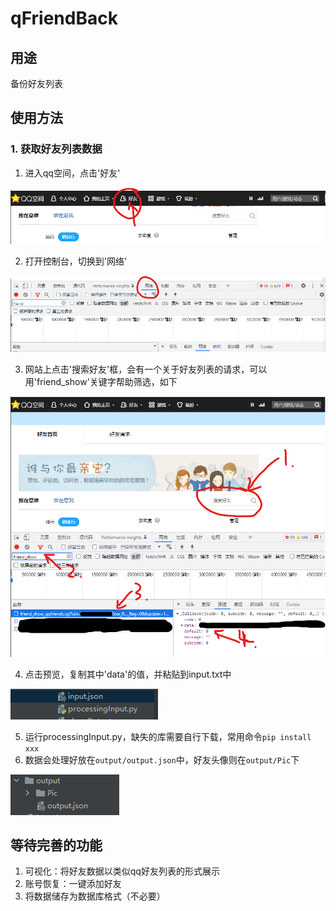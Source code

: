 # qFriendBack

## 用途

备份好友列表

## 使用方法

### 1. 获取好友列表数据

1. 进入qq空间，点击'好友'

![image-20220918160721147](assets/image-20220918160721147.png)

2. 打开控制台，切换到'网络'

![image-20220918160835703](assets/image-20220918160835703.png)

3. 网站上点击'搜索好友'框，会有一个关于好友列表的请求，可以用'friend_show'关键字帮助筛选，如下

![image-20220918161218690](assets/image-20220918161218690.png)

4. 点击预览，复制其中'data'的值，并粘贴到input.txt中

![image-20220918161344157](assets/image-20220918161344157.png)

5. 运行processingInput.py，缺失的库需要自行下载，常用命令`pip install xxx`
6. 数据会处理好放在`output/output.json`中，好友头像则在`output/Pic`下

![image-20220918161607413](assets/image-20220918161607413.png)

## 等待完善的功能

1. 可视化：将好友数据以类似qq好友列表的形式展示
2. 账号恢复：一键添加好友
3. 将数据储存为数据库格式（不必要）